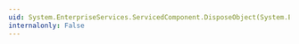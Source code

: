 ```yaml
---
uid: System.EnterpriseServices.ServicedComponent.DisposeObject(System.EnterpriseServices.ServicedComponent)
internalonly: False
---
```

